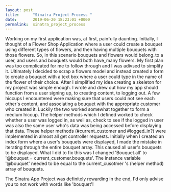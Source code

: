 ```yaml
---
layout: post
title:      "Sinatra Project Process "
date:       2019-06-20 18:23:01 +0000
permalink:  sinatra_project_process
---
```



Working on my first application was, at first, painfully daunting. Initially, I thought of a Flower Shop Application where a user could create a bouquet using different types of flowers, and then having multiple bouquets with those flowers. So, in this scenario bouquets and flowers would belong_to a user, and users and bouquets would both have_many flowers. My first plan was too complicated for me to follow through and I was adivsed to simplify it. Ultimately I decided to scrap a flowers model and instead created a form to create a bouquet with a text box where a user could type in the name of the flower of their choice. After I simplified my idea creating a skeleton for my project was simple enough. I wrote and drew out how my app should function from a user signing up, to creating content, to logging out. A few hiccups I encountered were making sure that users could not see each other's content, and associating a bouquet with the appropriate customer who created it. Luckily the two worked somewhat together to form a medium hiccup. 
The helper methods which I defined worked to check whether a user was logged in, as well as, check to see if the logged in user was also the same user who's data was being accessed before displaying that data. These helper methods (#current_customer and #logged_in?) were implemented in almost all get controller requests. 
Initially when I created an index form where a user's bouquets were displayed, I made the mistake in iterating through the entire bouquet array. This caused all user's bouquets to be displayed. What I did to fix this was I changed 'Bouquet.all' to '@bouquet = current_customer.bouquets'. The instance variable '@bouquet' needed to be equal to the current_cusotmer 's (helper method) array of bouquets.

The Sinatra App Project was definitely rewarding in the end, I'd only advise you to not work with words like 'bouquet'!
